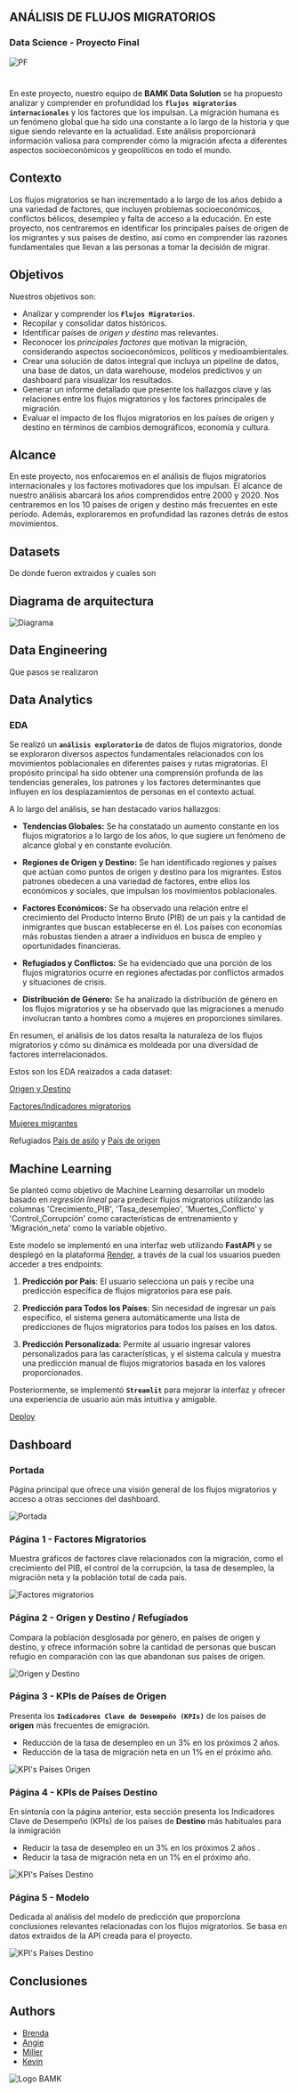 
## ANÁLISIS DE FLUJOS MIGRATORIOS

### Data Science - Proyecto Final

![PF](https://github.com/Proyecto-FinalMigraciones/Proyecto-Final/blob/main/_src/mapa.gif)

#

En este proyecto, nuestro equipo de **BAMK Data Solution** se ha propuesto analizar y comprender en profundidad los **`flujos migratorios internacionales`** y los factores que los impulsan. La migración humana es un fenómeno global que ha sido una constante a lo largo de la historia y que sigue siendo relevante en la actualidad. Este análisis proporcionará información valiosa para comprender cómo la migración afecta a diferentes aspectos socioeconómicos y geopolíticos en todo el mundo.


## Contexto

Los flujos migratorios se han incrementado a lo largo de los años debido a una variedad de factores, que incluyen problemas socioeconómicos, conflictos bélicos, desempleo y falta de acceso a la educación. En este proyecto, nos centraremos en identificar los principales países de origen de los migrantes y sus países de destino, así como en comprender las razones fundamentales que llevan a las personas a tomar la decisión de migrar.


## Objetivos

Nuestros objetivos son:

- Analizar y comprender los **`Flujos Migratorios`**.
- Recopilar y consolidar datos históricos.
- Identificar países de *origen y destino* mas relevantes.
- Reconocer los *principales factores* que motivan la migración, considerando aspectos socioeconómicos, políticos y medioambientales.
- Crear una solución de datos integral que incluya un pipeline de datos, una base de datos, un data warehouse, modelos predictivos y un dashboard para visualizar los resultados.
- Generar un informe detallado que presente los hallazgos clave y las relaciones entre los flujos migratorios y los factores principales de migración.
- Evaluar el impacto de los flujos migratorios en los países de origen y destino en términos de cambios demográficos, economía y cultura.


## Alcance

En este proyecto, nos enfocaremos en el análisis de flujos migratorios internacionales y los factores motivadores que los impulsan. El alcance de nuestro análisis abarcará los años comprendidos entre 2000 y 2020. Nos centraremos en los 10 países de origen y destino más frecuentes en este período. Además, exploraremos en profundidad las razones detrás de estos movimientos.

## Datasets

De donde fueron extraidos y cuales son

## Diagrama de arquitectura

![Diagrama](https://github.com/Proyecto-FinalMigraciones/Proyecto-Final/blob/main/_src/Diagrama_arquitectura.jpg)

## Data Engineering

Que pasos se realizaron

## Data Analytics

### EDA 

Se realizó un **`análisis exploratorio`** de datos de flujos migratorios, donde se exploraron diversos aspectos fundamentales relacionados con los movimientos poblacionales en diferentes países y rutas migratorias. El propósito principal ha sido obtener una comprensión profunda de las tendencias generales, los patrones y los factores determinantes que influyen en los desplazamientos de personas en el contexto actual.

A lo largo del análisis, se han destacado varios hallazgos:

- **Tendencias Globales:** Se ha constatado un aumento constante en los flujos migratorios a lo largo de los años, lo que sugiere un fenómeno de alcance global y en constante evolución.

- **Regiones de Origen y Destino:** Se han identificado regiones y países que actúan como puntos de origen y destino para los migrantes. Estos patrones obedecen a una variedad de factores, entre ellos los económicos y sociales, que impulsan los movimientos poblacionales.

- **Factores Económicos:** Se ha observado una relación entre el crecimiento del Producto Interno Bruto (PIB) de un país y la cantidad de inmigrantes que buscan establecerse en él. Los países con economías más robustas tienden a atraer a individuos en busca de empleo y oportunidades financieras.

- **Refugiados y Conflictos:** Se ha evidenciado que una porción de los flujos migratorios ocurre en regiones afectadas por conflictos armados y situaciones de crisis.

- **Distribución de Género:** Se ha analizado la distribución de género en los flujos migratorios y se ha observado que las migraciones a menudo involucran tanto a hombres como a mujeres en proporciones similares.


En resumen, el análisis de los datos resalta la naturaleza de los flujos migratorios y cómo su dinámica es moldeada por una diversidad de factores interrelacionados.

Estos son los EDA reaizados a cada dataset:

[Origen y Destino](https://github.com/Proyecto-FinalMigraciones/Proyecto-Final/blob/main/EDA/migracion_origen_destino_EDA.ipynb)

[Factores/Indicadores migratorios](https://github.com/Proyecto-FinalMigraciones/Proyecto-Final/blob/main/EDA/indicadores_EDA.ipynb)

[Mujeres migrantes](https://github.com/Proyecto-FinalMigraciones/Proyecto-Final/blob/main/EDA/migrantes_mujeres_EDA.ipynb)

Refugiados [País de asilo](https://github.com/Proyecto-FinalMigraciones/Proyecto-Final/blob/main/EDA/refugiados_pais_asilo_EDA.ipynb) y
[País de origen](https://github.com/Proyecto-FinalMigraciones/Proyecto-Final/blob/main/EDA/refugiados_pais_origen_EDA.ipynb)


## Machine Learning

Se planteó como objetivo de Machine Learning desarrollar un modelo basado en *regresión lineal* para predecir flujos migratorios utilizando las columnas 'Crecimiento_PIB', 'Tasa_desempleo', 'Muertes_Conflicto' y 'Control_Corrupción' como características de entrenamiento y 'Migración_neta' como la variable objetivo.

Este modelo se implementó en una interfaz web utilizando **FastAPI** y se desplegó en la plataforma [Render](https://prediccion-migracion.onrender.com/docs#/), a través de la cual los usuarios pueden acceder a tres endpoints:

1. **Predicción por País**: El usuario selecciona un país y recibe una predicción específica de flujos migratorios para ese país.

2. **Predicción para Todos los Países**: Sin necesidad de ingresar un país específico, el sistema genera automáticamente una lista de predicciones de flujos migratorios para todos los países en los datos.

3. **Predicción Personalizada**: Permite al usuario ingresar valores personalizados para las características, y el sistema calcula y muestra una predicción manual de flujos migratorios basada en los valores proporcionados.

Posteriormente, se implementó **`Streamlit`** para mejorar la interfaz y ofrecer una experiencia de usuario aún más intuitiva y amigable.

[Deploy](https://app-es5fro8b28h3zqzp264cuk.streamlit.app/)

## Dashboard

### Portada

Página principal que ofrece una visión general de los flujos migratorios y acceso a otras secciones del dashboard.

![Portada](https://github.com/Proyecto-FinalMigraciones/Proyecto-Final/blob/main/_src/Portada_dashboard.png)

### Página 1 - Factores Migratorios

Muestra gráficos de factores clave relacionados con la migración, como el crecimiento del PIB, el control de la corrupción, la tasa de desempleo, la migración neta y la población total de cada país.

![Factores migratorios](https://github.com/Proyecto-FinalMigraciones/Proyecto-Final/blob/main/_src/Pag1_dash.png)


### Página 2 - Origen y Destino / Refugiados

Compara la población desglosada por género, en países de origen y destino, y ofrece información sobre la cantidad de personas que buscan refugio en comparación con las que abandonan sus países de origen.

![Origen y Destino](https://github.com/Proyecto-FinalMigraciones/Proyecto-Final/blob/main/_src/Pag2_dash.png)

### Página 3 - KPIs de Países de Origen

Presenta los **`Indicadores Clave de Desempeño (KPIs)`** de los países de **origen** más frecuentes de emigración.
- Reducción de la tasa de desempleo en un 3% en los próximos 2 años.
- Reducción de la tasa de migración neta en un 1% en el próximo año.

![KPI's Países Origen](https://github.com/Proyecto-FinalMigraciones/Proyecto-Final/blob/main/_src/Pag3_dash.png)

### Página 4 - KPIs de Países Destino

En sintonía con la página anterior, esta sección presenta los Indicadores Clave de Desempeño (KPIs) de los países de **Destino** más habituales para la inmigración
- Reducir la tasa de desempleo en un 3% en los próximos 2 años .
- Reducir la tasa de migración neta en un 1% en el próximo año. 

![KPI's Países Destino](https://github.com/Proyecto-FinalMigraciones/Proyecto-Final/blob/main/_src/Pag4_dash.png)

### Página 5 - Modelo

Dedicada al análisis del modelo de predicción que proporciona conclusiones relevantes relacionadas con los flujos migratorios. Se basa en datos extraídos de la API creada para el proyecto.

![KPI's Países Destino](https://github.com/Proyecto-FinalMigraciones/Proyecto-Final/blob/main/_src/Pag5_dash.png)

## Conclusiones

## Authors

- [Brenda]()
- [Angie](https://github.com/Angiea18)
- [Miller](https://github.com/Milalex19)
- [Kevin](https://github.com/KevinBonnin)

![Logo BAMK](https://github.com/Proyecto-FinalMigraciones/Proyecto-Final/blob/main/_src/logo3.png)
